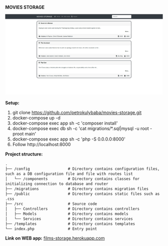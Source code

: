 **MOVIES STORAGE**

![Screenshot](./public/screenshot.png)

**Setup:**
1. git clone https://github.com/petrokulybaba/movies-storage.git
2. docker-compose up -d
3. docker-compose exec app sh -c 'composer install'
4. docker-compose exec db sh -c 'cat migrations/*.sql|mysql -u root -proot main'
5. docker-compose exec app sh -c 'php -S 0.0.0.0:8000'
6. Follow http://localhost:8000

**Project structure:**

    .
    ├── /config                 # Directory contains configuration files, such as a DB configuration file and file with routes list
    │   └── /components         # Directory contains classes for initializing connection to database and router
    ├── /migrations             # Directory contains migration files
    ├── /public                 # Directory contains static files such as .css
    ├── /src                    # Source code
    │   ├── Controllers         # Directory contains controllers
    │   ├── Models              # Directory contains models
    │   └── Services            # Directory contains services
    ├── /templates              # Directory contains templates
    └── index.php               # Entry point

**Link on WEB app:** [films-storage.herokuapp.com](https://films-storage.herokuapp.com)
